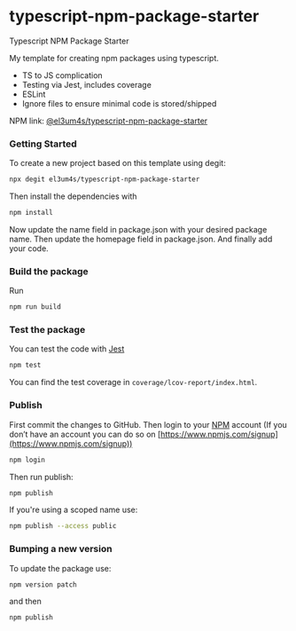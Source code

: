 # typescript-npm-package-starter
Typescript NPM Package Starter

My template for creating npm packages using typescript.

- TS to JS complication
- Testing via Jest, includes coverage
- ESLint
- Ignore files to ensure minimal code is stored/shipped

NPM link: [@el3um4s/typescript-npm-package-starter](https://www.npmjs.com/package/@el3um4s/typescript-npm-package-starter)

### Getting Started

To create a new project based on this template using degit:

```bash
npx degit el3um4s/typescript-npm-package-starter
```

Then install the dependencies with

```bash
npm install
```

Now update the name field in package.json with your desired package name. Then update the homepage field in package.json. And finally add your code.

### Build the package

Run

```bash
npm run build
```

### Test the package

You can test the code with [Jest](https://jestjs.io/)

```bash
npm test
```

You can find the test coverage in `coverage/lcov-report/index.html`.

### Publish

First commit the changes to GitHub. Then login to your [NPM](https://www.npmjs.com) account (If you don’t have an account you can do so on [https://www.npmjs.com/signup](https://www.npmjs.com/signup))

```bash
npm login
```

Then run publish:

```bash
npm publish
```

If you're using a scoped name use:

```bash
npm publish --access public
```

### Bumping a new version

To update the package use:

```bash
npm version patch
```

and then

```bash
npm publish
```
